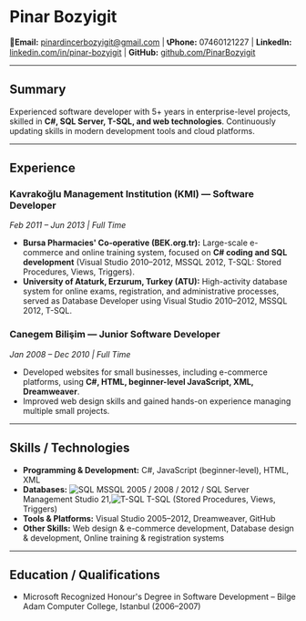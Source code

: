 # Pinar Bozyigit

**📧Email:** [pinardincerbozyigit@gmail.com](mailto:pinardincerbozyigit@gmail.com) |
 **📞Phone:** 07460121227  |
 **LinkedIn:** [linkedin.com/in/pinar-bozyigit](https://linkedin.com/in/pinar-bozyigit) |
 **GitHub:** [github.com/PinarBozyigit](https://github.com/PinarBozyigit)

---

## Summary

Experienced software developer with 5+ years in enterprise-level projects, skilled in **C#, SQL Server, T-SQL, and web technologies**. Continuously updating skills in modern development tools and cloud platforms.

---

## Experience

### Kavrakoğlu Management Institution (KMI) — Software Developer

*Feb 2011 – Jun 2013 | Full Time*

* **Bursa Pharmacies' Co-operative (BEK.org.tr):** Large-scale e-commerce and online training system, focused on **C# coding and SQL development** (Visual Studio 2010–2012, MSSQL 2012, T-SQL: Stored Procedures, Views, Triggers).
* **University of Ataturk, Erzurum, Turkey (ATU):** High-activity database system for online exams, registration, and administrative processes, served as Database Developer using Visual Studio 2010–2012, MSSQL 2012, T-SQL.

### Canegem Bilişim — Junior Software Developer

*Jan 2008 – Dec 2010 | Full Time*

* Developed websites for small businesses, including e-commerce platforms, using **C#, HTML, beginner-level JavaScript, XML, Dreamweaver**.
* Improved web design skills and gained hands-on experience managing multiple small projects.

---

##  Skills / Technologies

* **Programming & Development:** C#, JavaScript (beginner-level), HTML, XML
* **Databases:** ![SQL](https://img.shields.io/badge/SQL-CC2927?style=flat&logo=microsoft-sql-server&logoColor=white)
MSSQL 2005 / 2008 / 2012 / SQL Server Management Studio 21,![T-SQL](https://img.shields.io/badge/T--SQL-007ACC?style=flat&logo=microsoft-sql-server&logoColor=white)  T-SQL (Stored Procedures, Views, Triggers)
* **Tools & Platforms:** Visual Studio 2005–2012, Dreamweaver, GitHub
* **Other Skills:** Web design & e-commerce development, Database design & development, Online training & registration systems

---

## Education / Qualifications

* Microsoft Recognized Honour's Degree in Software Development – Bilge Adam Computer College, Istanbul (2006–2007)

